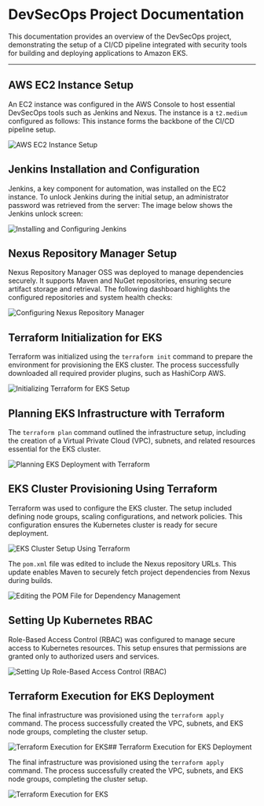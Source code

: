 # DevSecOps Project Documentation

This documentation provides an overview of the DevSecOps project, demonstrating the setup of a CI/CD pipeline integrated with security tools for building and deploying applications to Amazon EKS.

---

## AWS EC2 Instance Setup

An EC2 instance was configured in the AWS Console to host essential DevSecOps tools such as Jenkins and Nexus. The instance is a `t2.medium` configured as follows:
This instance forms the backbone of the CI/CD pipeline setup.

![AWS EC2 Instance Setup](1-aws-setup-instances.png)


## Jenkins Installation and Configuration

Jenkins, a key component for automation, was installed on the EC2 instance. To unlock Jenkins during the initial setup, an administrator password was retrieved from the server:
The image below shows the Jenkins unlock screen:

![Installing and Configuring Jenkins](2-install-jenkins.png)


## Nexus Repository Manager Setup

Nexus Repository Manager OSS was deployed to manage dependencies securely. It supports Maven and NuGet repositories, ensuring secure artifact storage and retrieval. The following dashboard highlights the configured repositories and system health checks:

![Configuring Nexus Repository Manager](3-configure-nexus.png)

## Terraform Initialization for EKS

Terraform was initialized using the `terraform init` command to prepare the environment for provisioning the EKS cluster. The process successfully downloaded all required provider plugins, such as HashiCorp AWS.

![Initializing Terraform for EKS Setup](4-terraform-init-EKS.png)

## Planning EKS Infrastructure with Terraform

The `terraform plan` command outlined the infrastructure setup, including the creation of a Virtual Private Cloud (VPC), subnets, and related resources essential for the EKS cluster.

![Planning EKS Deployment with Terraform](5-terraform-plan.png)

## EKS Cluster Provisioning Using Terraform

Terraform was used to configure the EKS cluster. The setup included defining node groups, scaling configurations, and network policies. This configuration ensures the Kubernetes cluster is ready for secure deployment.

![EKS Cluster Setup Using Terraform](6-eks-setup-with-terraform.png)


The `pom.xml` file was edited to include the Nexus repository URLs. This update enables Maven to securely fetch project dependencies from Nexus during builds.

![Editing the POM File for Dependency Management](8-edit-pom-xml.png)

## Setting Up Kubernetes RBAC

Role-Based Access Control (RBAC) was configured to manage secure access to Kubernetes resources. This setup ensures that permissions are granted only to authorized users and services.

![Setting Up Role-Based Access Control (RBAC)](8-setup-RBAC.png)

## Terraform Execution for EKS Deployment

The final infrastructure was provisioned using the `terraform apply` command. The process successfully created the VPC, subnets, and EKS node groups, completing the cluster setup.

![Terraform Execution for EKS](9-terraform-eks.png)## Terraform Execution for EKS Deployment

The final infrastructure was provisioned using the `terraform apply` command. The process successfully created the VPC, subnets, and EKS node groups, completing the cluster setup.


![Terraform Execution for EKS](9-terraform-eks.png)

